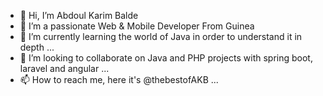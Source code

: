 - 👋 Hi, I’m Abdoul Karim Balde
- 👀 I’m a passionate Web & Mobile Developer From Guinea
- 🌱 I’m currently learning the world of Java in order to understand it in depth ...
- 💞️ I’m looking to collaborate on Java and PHP projects with spring boot, laravel and angular ...
- 📫 How to reach me, here it's @thebestofAKB ...

<!---
thebestofAKB/thebestofAKB is a ✨ special ✨ repository because its `README.md` (this file) appears on your GitHub profile.
You can click the Preview link to take a look at your changes.
--->
